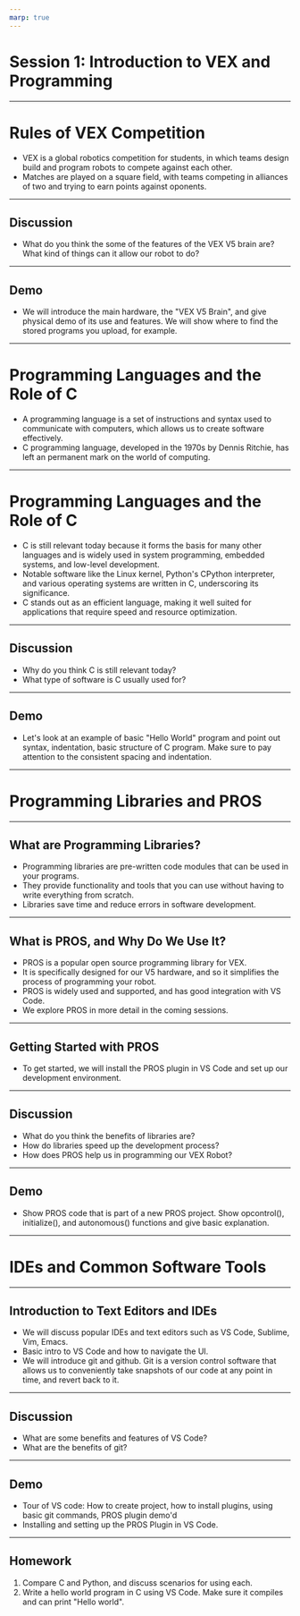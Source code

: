 ```yaml
---
marp: true
---
```


# **Session 1: Introduction to VEX and Programming**

---

# Rules of VEX Competition

<!-- * Overview of the VEX Robotics competition, including its rules, format, and what you will learn. -->
* VEX is a global robotics competition for students, in which teams design build and program robots to compete against each other.
* Matches are played on a square field, with teams competing in alliances of two and trying to earn points against oponents.
<!-- * Present key components and hardware such as the VEX V5 Brain. I will present the V5 hardware in person and demo it. -->
<!-- * We can provide short video of past VEX competitions in action. -->

---

## Discussion

* What do you think the some of the features of the VEX V5 brain are? What kind of things can it allow our robot to do?

---

## Demo

* We will introduce the main hardware, the "VEX V5 Brain", and give physical demo of its use and features. We will show where to find the stored programs you upload, for example.

---

# Programming Languages and the Role of C

<!-- * Introduction to the concept of programming languages. What is programming language, why is it used, history of programming. -->
* A programming language is a set of instructions and syntax used to communicate with computers, which allows us to create software effectively.
* C programming language, developed in the 1970s by Dennis Ritchie, has left an permanent mark on the world of computing.

---

# Programming Languages and the Role of C

* C is still relevant today because it forms the basis for many other languages and is widely used in system programming, embedded systems, and low-level development.
* Notable software like the Linux kernel, Python's CPython interpreter, and various operating systems are written in C, underscoring its significance.
* C stands out as an efficient language, making it well suited for applications that require speed and resource optimization.

---

## Discussion

* Why do you think C is still relevant today?
* What type of software is C usually used for?

---

## Demo

* Let's look at an example of basic "Hello World" program and point out syntax, indentation, basic structure of C program. Make sure to pay attention to the consistent spacing and indentation.

---

# Programming Libraries and PROS 

---

## What are Programming Libraries?

* Programming libraries are pre-written code modules that can be used in your programs.
* They provide functionality and tools that you can use without having to write everything from scratch.
* Libraries save time and reduce errors in software development.

--- 

## What is PROS, and Why Do We Use It?

* PROS is a popular open source programming library for VEX.
* It is specifically designed for our V5 hardware, and so it simplifies the process of programming your robot.
* PROS is widely used and supported, and has good integration with VS Code.
* We explore PROS in more detail in the coming sessions.

---

## Getting Started with PROS

* To get started, we will install the PROS plugin in VS Code and set up our development environment.

---

## Discussion

* What do you think the benefits of libraries are?
* How do libraries speed up the development process?
* How does PROS help us in programming our VEX Robot?

---

## Demo

* Show PROS code that is part of a new PROS project. Show opcontrol(), initialize(), and autonomous() functions and give basic explanation.

---

# IDEs and Common Software Tools

---

## Introduction to Text Editors and IDEs

* We will discuss popular IDEs and text editors such as VS Code, Sublime, Vim, Emacs.
* Basic intro to VS Code and how to navigate the UI.
* We will introduce git and github. Git is a version control software that allows us to conveniently take snapshots of our code at any point in time, and revert back to it.

--- 

## Discussion

* What are some benefits and features of VS Code?
* What are the benefits of git?

---

## Demo

* Tour of VS code: How to create project, how to install plugins, using basic git commands, PROS plugin demo'd
* Installing and setting up the PROS Plugin in VS Code.

---

## Homework

1. Compare C and Python, and discuss scenarios for using each.
2. Write a hello world program in C using VS Code. Make sure it compiles and can print "Hello world".